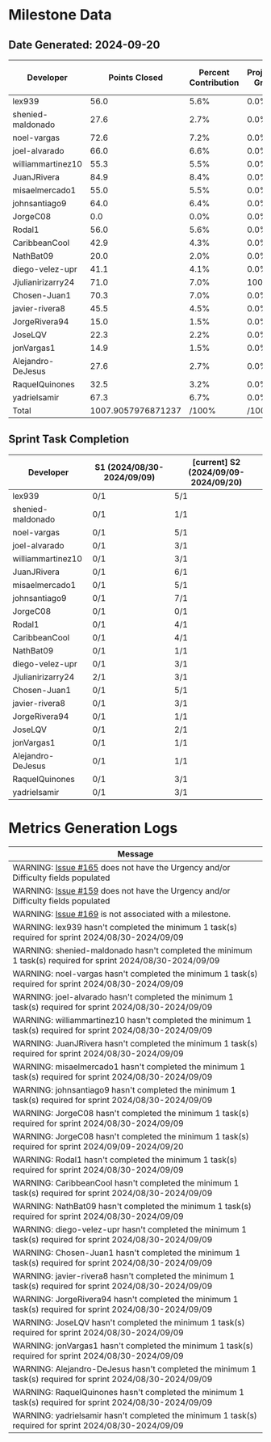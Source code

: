 # Milestone Data

## Date Generated: 2024-09-20
| Developer | Points Closed | Percent Contribution | Projected Grade | Lecture Topic Tasks |
| --------- | ------------- | -------------------- | --------------- | ------------------- |
| lex939 | 56.0 | 5.6% | 0.0% | 0 |
| shenied-maldonado | 27.6 | 2.7% | 0.0% | 0 |
| noel-vargas | 72.6 | 7.2% | 0.0% | 0 |
| joel-alvarado | 66.0 | 6.6% | 0.0% | 0 |
| williammartinez10 | 55.3 | 5.5% | 0.0% | 0 |
| JuanJRivera | 84.9 | 8.4% | 0.0% | 0 |
| misaelmercado1 | 55.0 | 5.5% | 0.0% | 0 |
| johnsantiago9 | 64.0 | 6.4% | 0.0% | 0 |
| JorgeC08 | 0.0 | 0.0% | 0.0% | 0 |
| Rodal1 | 56.0 | 5.6% | 0.0% | 0 |
| CaribbeanCool | 42.9 | 4.3% | 0.0% | 0 |
| NathBat09 | 20.0 | 2.0% | 0.0% | 0 |
| diego-velez-upr | 41.1 | 4.1% | 0.0% | 0 |
| Jjulianirizarry24 | 71.0 | 7.0% | 100.0% | 0 |
| Chosen-Juan1 | 70.3 | 7.0% | 0.0% | 0 |
| javier-rivera8 | 45.5 | 4.5% | 0.0% | 0 |
| JorgeRivera94 | 15.0 | 1.5% | 0.0% | 0 |
| JoseLQV | 22.3 | 2.2% | 0.0% | 0 |
| jonVargas1 | 14.9 | 1.5% | 0.0% | 0 |
| Alejandro-DeJesus | 27.6 | 2.7% | 0.0% | 0 |
| RaquelQuinones | 32.5 | 3.2% | 0.0% | 0 |
| yadrielsamir | 67.3 | 6.7% | 0.0% | 0 |
| Total | 1007.9057976871237 | /100% | /100% | 0 |


## Sprint Task Completion

| Developer | S1 (2024/08/30-2024/09/09) | [current] S2 (2024/09/09-2024/09/20) |
|---|---|---|
| lex939 | 0/1 | 5/1 |
| shenied-maldonado | 0/1 | 1/1 |
| noel-vargas | 0/1 | 5/1 |
| joel-alvarado | 0/1 | 3/1 |
| williammartinez10 | 0/1 | 3/1 |
| JuanJRivera | 0/1 | 6/1 |
| misaelmercado1 | 0/1 | 5/1 |
| johnsantiago9 | 0/1 | 7/1 |
| JorgeC08 | 0/1 | 0/1 |
| Rodal1 | 0/1 | 4/1 |
| CaribbeanCool | 0/1 | 4/1 |
| NathBat09 | 0/1 | 1/1 |
| diego-velez-upr | 0/1 | 3/1 |
| Jjulianirizarry24 | 2/1 | 3/1 |
| Chosen-Juan1 | 0/1 | 5/1 |
| javier-rivera8 | 0/1 | 3/1 |
| JorgeRivera94 | 0/1 | 1/1 |
| JoseLQV | 0/1 | 2/1 |
| jonVargas1 | 0/1 | 1/1 |
| Alejandro-DeJesus | 0/1 | 1/1 |
| RaquelQuinones | 0/1 | 3/1 |
| yadrielsamir | 0/1 | 3/1 |
# Metrics Generation Logs

| Message |
| ------- |
| WARNING: [Issue #165](https://github.com/uprm-inso4116-2024-2025-s1/semester-project-SafeRUM/issues/165) does not have the Urgency and/or Difficulty fields populated |
| WARNING: [Issue #159](https://github.com/uprm-inso4116-2024-2025-s1/semester-project-SafeRUM/issues/159) does not have the Urgency and/or Difficulty fields populated |
| WARNING: [Issue #169](https://github.com/uprm-inso4116-2024-2025-s1/semester-project-SafeRUM/issues/169) is not associated with a milestone. |
| WARNING: lex939 hasn't completed the minimum 1 task(s) required for sprint 2024/08/30-2024/09/09 |
| WARNING: shenied-maldonado hasn't completed the minimum 1 task(s) required for sprint 2024/08/30-2024/09/09 |
| WARNING: noel-vargas hasn't completed the minimum 1 task(s) required for sprint 2024/08/30-2024/09/09 |
| WARNING: joel-alvarado hasn't completed the minimum 1 task(s) required for sprint 2024/08/30-2024/09/09 |
| WARNING: williammartinez10 hasn't completed the minimum 1 task(s) required for sprint 2024/08/30-2024/09/09 |
| WARNING: JuanJRivera hasn't completed the minimum 1 task(s) required for sprint 2024/08/30-2024/09/09 |
| WARNING: misaelmercado1 hasn't completed the minimum 1 task(s) required for sprint 2024/08/30-2024/09/09 |
| WARNING: johnsantiago9 hasn't completed the minimum 1 task(s) required for sprint 2024/08/30-2024/09/09 |
| WARNING: JorgeC08 hasn't completed the minimum 1 task(s) required for sprint 2024/08/30-2024/09/09 |
| WARNING: JorgeC08 hasn't completed the minimum 1 task(s) required for sprint 2024/09/09-2024/09/20 |
| WARNING: Rodal1 hasn't completed the minimum 1 task(s) required for sprint 2024/08/30-2024/09/09 |
| WARNING: CaribbeanCool hasn't completed the minimum 1 task(s) required for sprint 2024/08/30-2024/09/09 |
| WARNING: NathBat09 hasn't completed the minimum 1 task(s) required for sprint 2024/08/30-2024/09/09 |
| WARNING: diego-velez-upr hasn't completed the minimum 1 task(s) required for sprint 2024/08/30-2024/09/09 |
| WARNING: Chosen-Juan1 hasn't completed the minimum 1 task(s) required for sprint 2024/08/30-2024/09/09 |
| WARNING: javier-rivera8 hasn't completed the minimum 1 task(s) required for sprint 2024/08/30-2024/09/09 |
| WARNING: JorgeRivera94 hasn't completed the minimum 1 task(s) required for sprint 2024/08/30-2024/09/09 |
| WARNING: JoseLQV hasn't completed the minimum 1 task(s) required for sprint 2024/08/30-2024/09/09 |
| WARNING: jonVargas1 hasn't completed the minimum 1 task(s) required for sprint 2024/08/30-2024/09/09 |
| WARNING: Alejandro-DeJesus hasn't completed the minimum 1 task(s) required for sprint 2024/08/30-2024/09/09 |
| WARNING: RaquelQuinones hasn't completed the minimum 1 task(s) required for sprint 2024/08/30-2024/09/09 |
| WARNING: yadrielsamir hasn't completed the minimum 1 task(s) required for sprint 2024/08/30-2024/09/09 |
